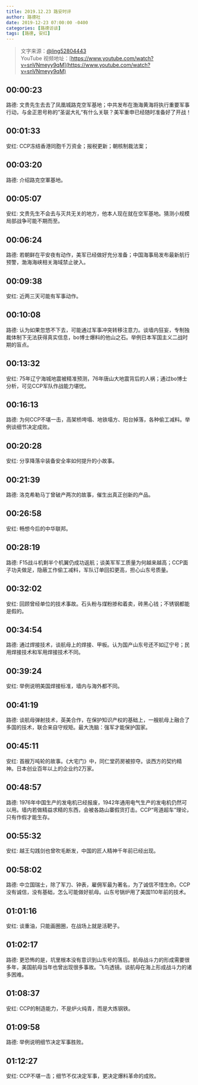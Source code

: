 ```yaml
---
title: 2019.12.23 路安时评
author: 路德社
date: 2019-12-23 07:00:00 -0400
categories: [路德访谈]
tags: [路德, 安红]
---
```


> 文字来源：[@ling52804443](https://twitter.com/ling52804443)  
> YouTube 视频地址：[https://www.youtube.com/watch?v=snVNmeyy9qM](https://www.youtube.com/watch?v=snVNmeyy9qM)

## 00:00:23

路德: 文贵先生去去了凤凰城路克空军基地；中共发布在渤海黄海将执行重要军事行动，与金正恩号称的”圣诞大礼“有什么关联？美军重申已经随时准备好了开战！

## 00:01:33

安红: CCP冻结香港同胞千万资金；报税更新；朝核制裁法案；

## 00:03:20

路德: 介绍路克空軍基地。

## 00:05:07

安红: 文贵先生不会去与灭共无关的地方，他本人现在就在空军基地。猜测小规模局部战争可能不期而至。

## 00:06:24

路德: 若朝鲜在平安夜有动作，美军已经做好充分准备；中国海事局发布最新航行预警，渤海海峡相关海域禁止驶入。

## 00:09:38

安红: 近两三天可能有军事动作。

## 00:10:08

路德: 认为如果忽悠不下去，可能通过军事冲突转移注意力。谈墙内狂妄，专制独裁体制下无法获得真实信息，bo博士爆料的他山之石。举例日本军国主义二战时期的盲点。

## 00:13:32

安红: 75年辽宁海城地震被精准预测，76年唐山大地震背后的人祸；通过bo博士分析，可见CCP军队作战能力堪忧。

## 00:16:13

路德: 为何CCP不堪一击，高架桥垮塌、地铁塌方、阳台掉落，各种偷工减料。举例谈细节决定成败。

## 00:20:28

安红: 分享降落伞装备安全率如何提升的小故事。

## 00:21:39

路德: 洛克希勒马丁曾破产两次的故事，催生出真正创新的产品。

## 00:26:58

安红: 畅想今后的中华联邦。

## 00:28:19

路德: F15战斗机剩半个机翼仍成功返航；谈美军军工质量为何越来越高；CCP面子功夫做足，隐蔽工作偷工减料，军队订单回扣更高，担心山东号质量。

## 00:32:02

安红: 回顾曾经单位的技术事故。石头粉与煤粉掺和着卖，砖黑心钱；不锈钢都能是假的。

## 00:34:54

路德: 通过焊接技术，谈航母上的焊接、甲板。认为国产山东号还不如辽宁号；民用焊接技术和军用焊接技术不同。

## 00:39:24

安红: 举例说明美国焊接标准，墙内与海外都不同。

## 00:41:19

路德: 谈航母弹射技术，英美合作，在保护知识产权的基础上，一艘航母上融合了多国的技术，联合来自守规矩。最大洗脑：强军才能保护国家。

## 00:45:11

安红: 首艘万吨轮的故事。《大宅门》中，同仁堂药房被掠夺。谈西方的契约精神。日本创业百年以上的企业约2万家。

## 00:48:57

路德: 1976年中国生产的发电机已经报废，1942年通用电气生产的发电机仍然可以用。墙内若做精益求精的东西，会被各路山寨假货打击。CCP“弯道超车”理论，只有作假才能生存。

## 00:55:32

安红: 越王勾践剑也曾吹毛断发，中国的匠人精神千年前已经出现。

## 00:58:02

路德: 中立国瑞士，除了军刀、钟表，雇佣军最为著名，为了诚信不惜生命。CCP没有诚信，没有基础，怎么可能做好航母。山东号锅炉用了美国110年前的技术。

## 01:01:16

安红: 谈重油，只能画圈圈，在战场上就是活靶子。

## 01:02:17

路德: 更恐怖的是，坑里根本没有意识到山东号的落后。航母战斗力的形成需要很多年，美国航母当年也曾出现很多事故。飞鸟透镜。谈航母在海上形成战斗力的诸多困难。

## 01:08:37

安红: CCP的制造能力，不是炉火纯青，而是大炼钢铁。

## 01:09:58

路德: 举例说明细节决定军事胜败。

## 01:12:27

安红: CCP不堪一击；细节不仅决定军事，更决定爆料革命的成败。
